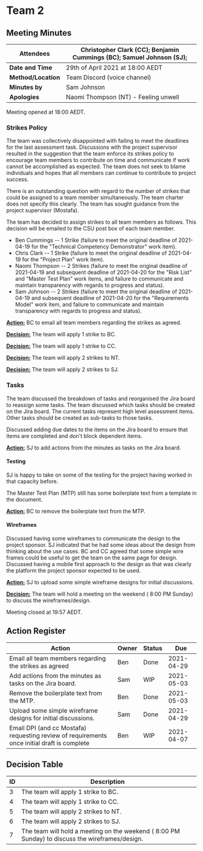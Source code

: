 # Team 2 

## Meeting Minutes

| **Attendees**       | Christopher Clark (CC); Benjamin Cummings (BC); Samuel Johnson (SJ); |
| ------------------- | ------------------------------------------------------------ |
| **Date and Time**   | 29th of April 2021 at 18:00 AEDT                             |
| **Method/Location** | Team Discord (voice channel)                                 |
| **Minutes by**      | Sam Johnson                                                  |
| **Apologies**       | Naomi Thompson (NT) - Feeling unwell                         |

Meeting opened at 18:00 AEDT.

### Strikes Policy

The team was collectively disappointed with failing to meet the deadlines for the last assessment task. Discussions with the project supervisor resulted in the suggestion that the team enforce its strikes policy to encourage team members to contribute on time and communicate if work cannot be accomplished as expected. The team does not seek to blame individuals and hopes that all members can continue to contribute to project success.

There is an outstanding question with regard to the number of strikes that could be assigned to a team member simultaneously. The team charter does not specify this clearly. The team has sought guidance from the project supervisor (Mostafa). 

The team has decided to assign strikes to all team members as follows. This decision will be emailed to the CSU post box of each team member.

- Ben Cummings -- 1 Strike (failure to meet the original deadline of
  2021-04-19 for the "Technical Competency Demonstrator" work item).
- Chris Clark -- 1 Strike (failure to meet the original deadline of
  2021-04-19 for the "Project Plan" work item).
- Naomi Thompson -- 2 Strikes (failure to meet the original deadline of
  2021-04-19 and subsequent deadline of 2021-04-20 for the "Risk List" and
  "Master Test Plan" work items, and failure to communicate and maintain
  transparency with regards to progress and status).
- Sam Johnson  -- 2 Strikes (failure to meet the original deadline of
  2021-04-19 and subsequent deadline of 2021-04-20 for the "Requirements
  Model" work item, and failure to communicate and maintain transparency
  with regards to progress and status).

[**Action:**](#Action-Register) BC to email all team members regarding the strikes as agreed.

[**Decision:**](#Decision-Table) The team will apply 1 strike to BC.

[**Decision:**](#Decision-Table) The team will apply 1 strike to CC.

[**Decision:**](#Decision-Table) The team will apply 2 strikes to NT.

[**Decision:**](#Decision-Table) The team will apply 2 strikes to SJ.



### Tasks

The team discussed the breakdown of tasks and reorganised the Jira board to reassign some tasks. The team discussed which tasks should be created on the Jira board. The current tasks represent high level assessment items. Other tasks should be created as sub-tasks to those tasks.

Discussed adding due dates to the items on the Jira board to ensure that items are completed and don't block dependent items.

[**Action:**](#Action-Register) SJ to add actions from the minutes as tasks on the Jira board.

#### Testing

SJ is happy to take on some of the testing for the project having worked in that capacity before.

The Master Test Plan (MTP) still has some boilerplate text from a template in the document. 

[**Action:**](#Action-Register)  BC to remove the boilerplate text from the MTP.

#### Wireframes

Discussed having some wireframes to communicate the design to the project sponsor. SJ indicated that he had some ideas about the design from thinking about the use cases. BC and CC agreed that some simple wire frames could be useful to get the team on the same page for design. Discussed having a mobile first approach to the design as that was clearly the platform the project sponsor expected to be used.

[**Action:**](#Action-Register) SJ to upload some simple wireframe designs for initial discussions.

[**Decision:**](#Decision-Table) The team will hold a meeting on the weekend ( 8:00 PM Sunday) to discuss the wireframes/design.

Meeting closed at 19:57 AEDT.

## Action Register

| Action                                                       | Owner | Status | Due        |
| ------------------------------------------------------------ | ----- | ------ | ---------- |
| Email all team members regarding the strikes as agreed       | Ben   | Done   | 2021-04-29 |
| Add actions from the minutes as tasks on the Jira board.     | Sam   | WIP    | 2021-05-03 |
| Remove the boilerplate text from the MTP.                    | Ben   | Done   | 2021-05-03 |
| Upload some simple wireframe designs for initial discussions. | Sam   | Done   | 2021-04-29 |
| Email DPI (and cc Mostafa) requesting review of requirements once initial draft is complete | Ben   | WIP    | 2021-04-07 |



## Decision Table

| ID   | Description                                                  |
| ---- | ------------------------------------------------------------ |
| 3    | The team will apply 1 strike to BC.                          |
| 4    | The team will apply 1 strike to CC.                          |
| 5    | The team will apply 2 strikes to NT.                         |
| 6    | The team will apply 2 strikes to SJ.                         |
| 7    | The team will hold a meeting on the weekend ( 8:00 PM Sunday) to discuss the wireframes/design. |


